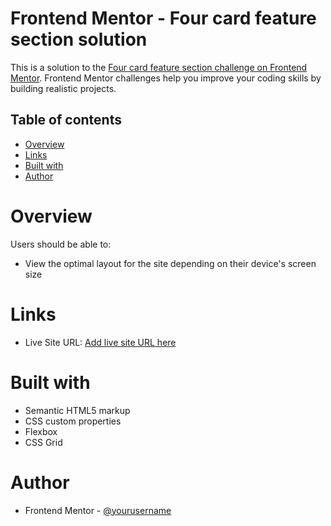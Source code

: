 # Frontend Mentor - Four card feature section solution

This is a solution to the [Four card feature section challenge on Frontend Mentor](https://www.frontendmentor.io/challenges/four-card-feature-section-weK1eFYK). Frontend Mentor challenges help you improve your coding skills by building realistic projects. 

## Table of contents

- [Overview](#overview)
- [Links](#links)
- [Built with](#built-with)
- [Author](#author)

# Overview

Users should be able to:

- View the optimal layout for the site depending on their device's screen size

# Links

- Live Site URL: [Add live site URL here](https://your-live-site-url.com)


# Built with

- Semantic HTML5 markup
- CSS custom properties
- Flexbox
- CSS Grid

# Author

- Frontend Mentor - [@yourusername](https://www.frontendmentor.io/profile/Anusree-P-dev)
